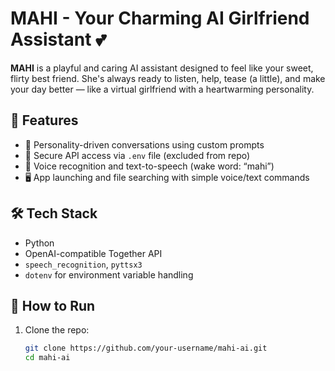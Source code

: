 # MAHI - Your Charming AI Girlfriend Assistant 💕

**MAHI** is a playful and caring AI assistant designed to feel like your sweet, flirty best friend. She's always ready to listen, help, tease (a little), and make your day better — like a virtual girlfriend with a heartwarming personality.

## 🌟 Features

- 🧠 Personality-driven conversations using custom prompts
- 🔐 Secure API access via `.env` file (excluded from repo)
- 🎤 Voice recognition and text-to-speech (wake word: “mahi”)
- 🖥️ App launching and file searching with simple voice/text commands

## 🛠️ Tech Stack

- Python
- OpenAI-compatible Together API
- `speech_recognition`, `pyttsx3`
- `dotenv` for environment variable handling

## 🔧 How to Run

1. Clone the repo:
   ```bash
   git clone https://github.com/your-username/mahi-ai.git
   cd mahi-ai
